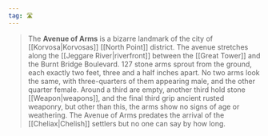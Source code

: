 ```yaml
---
tag: 🛣️
---
```

> The **Avenue of Arms** is a bizarre landmark of the city of [[Korvosa|Korvosas]] [[North Point]] district. The avenue stretches along the [[Jeggare River|riverfront]] between the [[Great Tower]] and the Burnt Bridge Boulevard. 127 stone arms sprout from the ground, each exactly two feet, three and a half inches apart. No two arms look the same, with three-quarters of them appearing male, and the other quarter female. Around a third are empty, another third hold stone [[Weapon|weapons]], and the final third grip ancient rusted weaponry, but other than this, the arms show no signs of age or weathering. The Avenue of Arms predates the arrival of the [[Cheliax|Chelish]] settlers but no one can say by how long.









